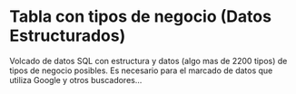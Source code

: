 Tabla con tipos de negocio (Datos Estructurados)
================================================

Volcado de datos SQL con estructura y datos (algo mas de 2200 tipos)
de tipos de negocio posibles. Es necesario para el marcado de datos
que utiliza Google y otros buscadores...
